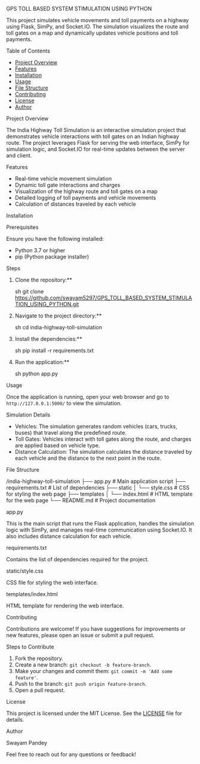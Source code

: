 
GPS TOLL BASED SYSTEM STIMULATION USING PYTHON


This project simulates vehicle movements and toll payments on a highway using Flask, SimPy, and Socket.IO. The simulation visualizes the route and toll gates on a map and dynamically updates vehicle positions and toll payments.

Table of Contents

- [Project Overview](#project-overview)
- [Features](#features)
- [Installation](#installation)
- [Usage](#usage)
- [File Structure](#file-structure)
- [Contributing](#contributing)
- [License](#license)
- [Author](#author)

Project Overview

The India Highway Toll Simulation is an interactive simulation project that demonstrates vehicle interactions with toll gates on an Indian highway route. The project leverages Flask for serving the web interface, SimPy for simulation logic, and Socket.IO for real-time updates between the server and client.

Features

- Real-time vehicle movement simulation
- Dynamic toll gate interactions and charges
- Visualization of the highway route and toll gates on a map
- Detailed logging of toll payments and vehicle movements
- Calculation of distances traveled by each vehicle

Installation

Prerequisites

Ensure you have the following installed:

- Python 3.7 or higher
- pip (Python package installer)

Steps

1. Clone the repository:**

    sh
    git clone https://github.com/swayam5297/GPS_TOLL_BASED_SYSTEM_STIMULATION_USING_PYTHON.git
    

2. Navigate to the project directory:**

    sh
    cd india-highway-toll-simulation
  

3. Install the dependencies:**

   sh
    pip install -r requirements.txt
    

4. Run the application:**

    sh
    python app.py
   

Usage

Once the application is running, open your web browser and go to `http://127.0.0.1:5000/` to view the simulation.

 Simulation Details

- Vehicles: The simulation generates random vehicles (cars, trucks, buses) that travel along the predefined route.
- Toll Gates: Vehicles interact with toll gates along the route, and charges are applied based on vehicle type.
- Distance Calculation: The simulation calculates the distance traveled by each vehicle and the distance to the next point in the route.

File Structure


/india-highway-toll-simulation
├── app.py                     # Main application script
├── requirements.txt           # List of dependencies
├── static
│   └── style.css              # CSS for styling the web page
├── templates
│   └── index.html             # HTML template for the web page
└── README.md                  # Project documentation


 app.py

This is the main script that runs the Flask application, handles the simulation logic with SimPy, and manages real-time communication using Socket.IO. It also includes distance calculation for each vehicle.

requirements.txt

Contains the list of dependencies required for the project.

static/style.css

CSS file for styling the web interface.

 templates/index.html

HTML template for rendering the web interface.

Contributing

Contributions are welcome! If you have suggestions for improvements or new features, please open an issue or submit a pull request.

 Steps to Contribute

1. Fork the repository.
2. Create a new branch: `git checkout -b feature-branch`.
3. Make your changes and commit them: `git commit -m 'Add some feature'`.
4. Push to the branch: `git push origin feature-branch`.
5. Open a pull request.

License

This project is licensed under the MIT License. See the [LICENSE](LICENSE) file for details.

Author

Swayam Pandey

Feel free to reach out for any questions or feedback!

